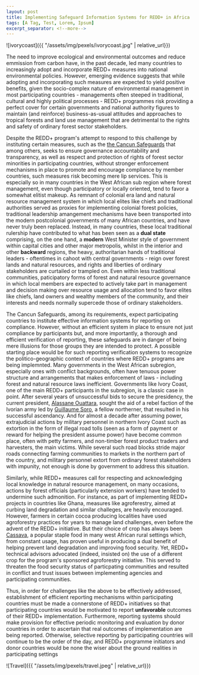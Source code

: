 ```yaml
---
layout: post
title: Implementing Safeguard Information Systems for REDD+ in Africa
tags: [A Tag, Test, Lorem, Ipsum]
excerpt_separator: <!--more-->
---
```

![ivorycoast]({{ "/assets/img/pexels/ivorycoast.jpg" | relative_url}})


The need to improve ecological and environmental outcomes and reduce emmission from carbon have, in the past decade, led many countries to increasingly adopt and incorporate REDD+ measures into national environmental policies. However, emerging evidence suggests that while adopting and incorporating such measures are expected to yield positive benefits, given the socio-complex nature of environmental management in most participating countries - managements often steeped in traditional, cultural and highly political processes - REDD+ programmes risk providing a perfect cover for certain governments and national authority figures to maintain (and reinforce) business-as-usual attitudes and approaches to tropical forests and land use management that are detrimental to the rights and safety of ordinary forest sector stakeholders. 

Despite the REDD+ program's attempt to respond to this challenge by instituting certain measures, such as the [the Cancun Safeguards](https://redd.unfccc.int/fact-sheets/safeguards.html) that among others, seeks to ensure governance accountability and transparency, as well as respect and protection of rights of forest sector minorities in participating countries, without stronger enforcement mechanisms in place to promote and encourage compliance by member countries, such measures risk becoming mere lip services. This is especially so in many countries in the West African sub region where forest management, even though participatory or locally oriented, tend to favor a somewhat elitist makeup. As remnant of colonial era land and natural resource management system in which local elites like chiefs and traditional authorities served as proxies for implementing colonial forest policies, traditional leadership amangement mechanisms have been transported into the modern postcolonial governments of many African countries, and have never truly been replaced. Instead, in many countries, these local traditional rulership have contributed to what has been seen as a **dual state** comprising, on the one hand, a **modern** West Minister style of government within capital cities and other major metropolis, whilst in the interior and other **backward** regions, the heavy, authoritarian hands of traditional leaders - oftentimes in cahoot with central governments - reign over forest lands and natural resources, and rights and liberties of ordinary stakeholders are curtailed or trampled on. Even within less traditional communities, paticipatory forms of forest and natural resource governance in which local members are expected to actively take part in management and decision making over resource usage and allocation tend to favor elites like chiefs, land owners and wealthy members of the community, and their interests and needs normally supercede those of ordinary stakeholders.

The Cancun Safeguards, among its requirements, expect participating countries to institute effective information systems for reporting on compliance. However, without an efficient system in place to ensure not just compliance by participants but, and more importantly, a thorough and efficient verification of reporting, these safeguards are in danger of being mere illusions for those groups they are intended to protect. A possible starting place would be for such reporting verification systems to recognize the politico-geographic context of countries where REDD+ programs are being implemnted. Many governments in the West African subregion, especially ones with conflict backgrounds, often have tenuous power structure and arrangements that makes enforcement of laws - including forest and natural resource laws inefficient. Governments like Ivory Coast, one of the main REDD+ participants in the subregion, is a classic case in point. After several years of unsuccessful bids to secure the presidency, the current president, [Alassane Ouattara](https://en.wikipedia.org/wiki/Alassane_Ouattara), sought the aid of a rebel faction of the Ivorian army led by [Guillaume Soro](https://en.wikipedia.org/wiki/Guillaume_Soro), a fellow northerner, that resulted in his successful ascendancy. And for almost a decade after assuming power, extrajudicial actions by military personnel in northern Ivory Coast such as extortion in the form of illegal road tolls (seen as a form of payment or reward for helping the president assume power) have become common place, often with petty farmers, and non-timber forest product traders and harvesters, the main victims. While several such road blocks stride major roads connecting farming communities to markets in the northern part of the country, and military personnel extort from ordinary forest stakeholders with impunity, not enough is done by government to address this situation. 

Similarly, while REDD+ measures call for respecting and acknowledging local knowledge in natural resource management, on many occasions, actions by forest officials (particularly extension workers) have tended to undermine such admonition. For instance, as part of implementing REDD+ projects in countries like Ghana, measures like agroferestry, aimed at curbing land degradation and similar challeges, are heavily encouraged. However, farmers in certain cocoa producing localities have used agroforestry practices for years to manage land challenges, even before the advent of the REDD+ initiative. But their choice of crop has always been [Cassava](https://en.wikipedia.org/wiki/Cassava), a popular staple food in many west African rural settings which, from constant usage, has proven useful in producing a dual benefit of helping prevent land degradation and improving food security. Yet, REDD+ technical advisors advocated (indeed, insisted on) the use of a different crop for the program's sponsored agroforestry initiative. This served to threaten the food security status of particpating communities and resulted in conflict and trust issues between implementing agencies and participating communities.

Thus, in order for challenges like the above to be effectively addressed, establishment of efficient reporting mechanisms within participating countries must be made a connerstone of REDD+ initiatives so that participating countries would be motivated to report **unfavorable** outcomes of their REDD+ implementation. Furthermore, reporting systems should make provision for effective periodic monitoring and evaluation by donor countries in order to ascertain that real outcomes of implementation are being reported. Otherwise, selective reporting by participating countries will continue to be the order of the day, and REDD+ programme initiators and donor countries would be none the wiser about the ground realities in participating settings

![Travel]({{ "/assets/img/pexels/travel.jpeg" | relative_url}})


